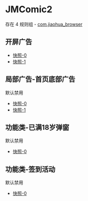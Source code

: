 # JMComic2

存在 4 规则组 - [com.jiaohua_browser](/src/apps/com.jiaohua_browser.ts)

## 开屏广告

- [快照-0](https://i.gkd.li/import/14141773)
- [快照-1](https://i.gkd.li/import/14142408)

## 局部广告-首页底部广告

默认禁用

- [快照-0](https://i.gkd.li/import/14141810)
- [快照-1](https://i.gkd.li/import/14142408)

## 功能类-已满18岁弹窗

默认禁用

- [快照-0](https://i.gkd.li/import/14141809)

## 功能类-签到活动

默认禁用

- [快照-0](https://i.gkd.li/import/14141807)
